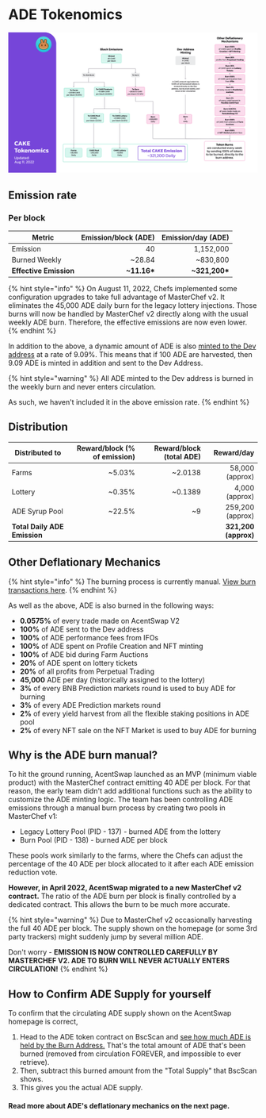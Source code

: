 # ADE Tokenomics

![](../../.gitbook/assets/220811-en.png)

## **Emission rate** <a href="#emission-rate" id="emission-rate"></a>

### **Per block**

| **Metric**             | **Emission/block (ADE)** | **Emission/day (ADE)** |
| ---------------------- | ------------------------: | ----------------------: |
| Emission               |                        40 |               1,152,000 |
| Burned Weekly          |                   \~28.84 |               \~830,800 |
| **Effective Emission** |             **\~11.16\*** |         **\~321,200\*** |

{% hint style="info" %}
On August 11, 2022, Chefs implemented some configuration upgrades to take full advantage of MasterChef v2. It eliminates the 45,000 ADE daily burn for the legacy lottery injections. Those burns will now be handled by MasterChef v2 directly along with the usual weekly ADE burn. Therefore, the effective emissions are now even lower.
{% endhint %}

In addition to the above, a dynamic amount of ADE is also [minted to the Dev address](https://bscscan.com/address/0xceba60280fb0ecd9a5a26a1552b90944770a4a0e#tokentxns) at a rate of 9.09%. This means that if 100 ADE are harvested, then 9.09 ADE is minted in addition and sent to the Dev Address.

{% hint style="warning" %}
All ADE minted to the Dev address is burned in the weekly burn and never enters circulation.&#x20;

As such, we haven't included it in the above emission rate.
{% endhint %}

## Distribution <a href="#distribution" id="distribution"></a>

| Distributed to                | Reward/block (% of emission) | Reward/block (total ADE) |           Reward/day |
| ----------------------------- | ---------------------------: | ------------------------: | -------------------: |
| Farms                         |                      \~5.03% |                  \~2.0138 |      58,000 (approx) |
| Lottery                       |                      \~0.35% |                  \~0.1389 |       4,000 (approx) |
| ADE Syrup Pool               |                      \~22.5% |                       \~9 |     259,200 (approx) |
| **Total Daily ADE Emission** |                              |                           | **321,200 (approx)** |

## **Other Deflationary Mechanics** <a href="#other-deflationary-mechanics" id="other-deflationary-mechanics"></a>

{% hint style="info" %}
The burning process is currently manual. [View burn transactions here](https://bscscan.com/token/0x0e09fabb73bd3ade0a17ecc321fd13a19e81ce82?a=0x000000000000000000000000000000000000dead).
{% endhint %}

As well as the above, ADE is also burned in the following ways:

* **0.0575%** of every trade made on AcentSwap V2
* **100%** of ADE sent to the Dev address
* **100%** of ADE performance fees from IFOs
* **100%** of ADE spent on Profile Creation and NFT minting
* **100%** of ADE bid during Farm Auctions
* **20%** of ADE spent on lottery tickets
* **20%** of all profits from Perpetual Trading
* **45,000** ADE per day (historically assigned to the lottery)
* **3%** of every BNB Prediction markets round is used to buy ADE for burning
* **3%** of every ADE Prediction markets round
* **2%** of every yield harvest from all the flexible staking positions in ADE pool
* **2%** of every NFT sale on the NFT Market is used to buy ADE for burning

## Why is the ADE burn manual?

To hit the ground running, AcentSwap launched as an MVP (minimum viable product) with the MasterChef contract emitting 40 ADE per block. For that reason, the early team didn't add additional functions such as the ability to customize the ADE minting logic. The team has been controlling ADE emissions through a manual burn process by creating two pools in MasterChef v1:

* Legacy Lottery Pool (PID - 137) - burned ADE from the lottery
* Burn Pool (PID - 138) - burned ADE per block

These pools work similarly to the farms, where the Chefs can adjust the percentage of the 40 ADE per block allocated to it after each ADE emission reduction vote.

**However, in April 2022, AcentSwap migrated to a new MasterChef v2 contract.** The ratio of the ADE burn per block is finally controlled by a dedicated contract. This allows the burn to be much more accurate.

{% hint style="warning" %}
Due to MasterChef v2 occasionally harvesting the full 40 ADE per block. The supply shown on the homepage (or some 3rd party trackers) might suddenly jump by several million ADE.

Don't worry - **EMISSION IS NOW CONTROLLED CAREFULLY BY MASTERCHEF V2. ADE TO BURN WILL NEVER ACTUALLY ENTERS CIRCULATION!**
{% endhint %}

## How to Confirm ADE Supply for yourself

To confirm that the circulating ADE supply shown on the AcentSwap homepage is correct,&#x20;

1. Head to the ADE token contract on BscScan and [see how much ADE is held by the Burn Address.](https://bscscan.com/token/0x0e09fabb73bd3ade0a17ecc321fd13a19e81ce82#balances) That's the total amount of ADE that's been burned (removed from circulation FOREVER, and impossible to ever retrieve).
2. Then, subtract this burned amount from the "Total Supply" that BscScan shows.
3. This gives you the actual ADE supply.



#### **Read more about ADE's deflationary mechanics on the next page.** <a href="#read-more-about-cakes-deflationary-mechanics-on-the-next-page" id="read-more-about-cakes-deflationary-mechanics-on-the-next-page"></a>
